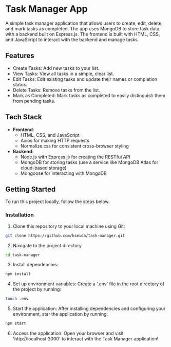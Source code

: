 # Task Manager App

A simple task manager application that allows users to create, edit, delete, and mark tasks as completed. The app uses MongoDB to store task data, with a backend built on Express.js. 
The frontend is built with HTML, CSS, and JavaScript to interact with the backend and manage tasks. 

## Features

- Create Tasks: Add new tasks to your list.
- View Tasks: View all tasks in a simple, clear list.
- Edit Tasks: Edit existing tasks and update their names or completion status.
- Delete Tasks: Remove tasks from the list.
- Mark as Completed: Mark tasks as completed to easily distinguish them from pending tasks.

## Tech Stack

- **Frontend**:
  - HTML, CSS, and JavaScript
  - Axios for making HTTP requests
  - Normalize.css for consistent cross-browser styling
- **Backend**:
  - Node.js with Express.js for creating the RESTful API
  - MongoDB for storing tasks (use a service like MongoDB Atlas for cloud-based storage)
  - Mongoose for interacting with MongoDB

## Getting Started

To run this project locally, follow the steps below.

### Installation

1. Clone this repository to your local machine using Git:

```bash
git clone https://github.com/ksmida/task-manager.git
```

2. Navigate to the project directory
```bash
cd task-manager
```

3. Install dependencies:
```bash
npm install
```

4. Set up environment variables:
Create a '.env' file in the root directory of the project by running:
```bash
touch .env
```

5. Start the application:
After installing dependencies and configuring your environment, star the application by running:
```bash
npm start
```

6. Access the application:
Open your browser and visit 'http://localhost:3000' to interact with the Task Manager application!
